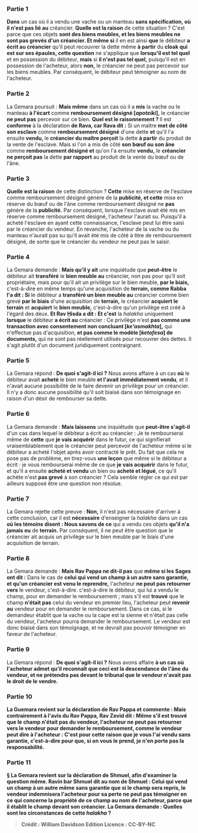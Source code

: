 
### Partie 1
<b>Dans</b> un cas où il a vendu une vache ou un manteau <b>sans spécification, où il n'est pas lié au</b> créancier. <b>Quelle est la raison</b> de cette situation ? C'est parce que ces objets <b>sont des biens meubles, et les biens meubles ne sont pas grevés d'un créancier. Et même si</b> il en est ainsi <b>que</b> le débiteur <b>a écrit au créancier</b> qu'il peut recouvrer la dette même <b>à partir</b> du <b>cloak qui est sur ses épaules, cette question</b> ne s'applique que <b>lorsqu'il est tel quel</b> et en possession du débiteur, <b>mais</b> si <b>il n'est pas tel quel,</b> puisqu'il est en possession de l'acheteur, alors <b>non,</b> le créancier ne peut pas percevoir sur les biens meubles. Par conséquent, le débiteur peut témoigner au nom de l'acheteur.

### Partie 2
La Gemara poursuit : <b>Mais même</b> dans un cas où il a <b>mis</b> la vache ou le manteau <b>à l'écart</b> comme <b>remboursement désigné [<i>apoteiki</i>],</b> le créancier <b>ne peut pas</b> percevoir sur ce bien. <b>Quel est le raisonnement ? </b> Il est <b>conforme</b> à la déclaration <b>de Rava, car Rava dit :</b> Si un maître <b>met de côté son esclave</b> comme <b>remboursement désigné</b> d'une dette <b>et</b> qu'il l'a ensuite <b>vendu, </b> le <b>créancier du maître perçoit</b> la dette <b>à partir</b> du produit de la vente de l'esclave. Mais si l'on a mis de côté <b>son bœuf ou son âne</b> comme <b>remboursement désigné et</b> qu'on l'a ensuite <b>vendu,</b> le <b>créancier ne perçoit pas</b> la dette <b>par rapport</b> au produit de la vente du bœuf ou de l'âne.

### Partie 3
<b>Quelle est la raison</b> de cette distinction ? <b>Cette</b> mise en réserve de l'esclave comme remboursement désigné génère de la <b>publicité, et cette</b> mise en réserve du bœuf ou de l'âne comme remboursement désigné ne <b>pas</b> génère de la <b>publicité.</b> Par conséquent, lorsque l'esclave avait été mis en réserve comme remboursement désigné, l'acheteur l'aurait su. Puisqu'il a acheté l'esclave en ayant cette connaissance, l'esclave peut lui être saisi par le créancier du vendeur. En revanche, l'acheteur de la vache ou du manteau n'aurait pas su qu'il avait été mis de côté à titre de remboursement désigné, de sorte que le créancier du vendeur ne peut pas le saisir.

### Partie 4
La Gemara demande : <b>Mais qu'il y ait</b> une inquiétude</b> que <b>peut-être</b> le débiteur ait <b>transféré</b> le <b>bien meuble au</b> créancier, non pas pour qu'il soit propriétaire, mais pour qu'il ait un privilège sur le bien meuble, <b>par le biais,</b> c'est-à-dire en même temps qu'une acquisition de <b>terrain, comme Rabba l'a dit : Si</b> le débiteur a <b>transféré un bien meuble au</b> créancier comme bien grevé <b>par le biais</b> d'une acquisition de <b>terrain,</b> le créancier <b>acquiert le terrain</b> et <b>acquiert</b> le <b>bien meuble,</b> c'est-à-dire qu'un privilège est créé à l'égard des deux. <b>Et Rav Ḥisda a dit : Et c'est</b> la <i>halakha</i> uniquement <b>lorsque</b> le débiteur <b>a écrit au</b> créancier : Ce privilège n'est <b>pas comme une transaction avec consentement non concluant [<i>ke'asmakhta</i>],</b> qui n'effectue pas d'acquisition, <b>et pas comme le modèle [<i>ketofesa</i>] de documents,</b> qui ne sont pas réellement utilisés pour recouvrer des dettes. Il s'agit plutôt d'un document juridiquement contraignant.

### Partie 5
La Gemara répond : <b>De quoi s'agit-il ici ?</b> Nous avons affaire à un cas <b>où</b> le débiteur avait <b>acheté</b> le bien meuble <b>et l'avait immédiatement vendu</b>, et il n'avait aucune possibilité de le faire devenir un privilège pour un créancier. Il n'y a donc aucune possibilité qu'il soit biaisé dans son témoignage en raison d'un désir de rembourser sa dette.

### Partie 6
La Gemara demande : <b>Mais laissons</b> une inquiétude</b> que <b>peut-être s'agit-il</b> d'un cas dans lequel le débiteur a écrit au créancier : Je te rembourserai même de <b>cette</b> que <b>je vais acquérir</b> dans le futur, ce qui signifierait vraisemblablement que le créancier peut percevoir de l'acheteur même si le débiteur a acheté l'objet après avoir contracté le prêt. Du fait que cela ne pose pas de problème, en tirez-vous <b>une leçon</b> que même si le débiteur a écrit : je vous rembourserai même de ce que <b>je vais acquérir</b> dans le futur, et qu'il a ensuite <b>acheté et vendu</b> un bien ou <b>acheté et légué</b>, ce qu'il achète n'est <b>pas grevé</b> à son créancier ? Cela semble régler ce qui est par ailleurs supposé être une question non résolue.

### Partie 7
La Gemara rejette cette preuve : <b>Non,</b> il n'est pas nécessaire d'arriver à cette conclusion, car il est <b>nécessaire</b> d'enseigner la <i>halakha</i> dans un cas <b>où les témoins disent : Nous savons de ce</b> qui a vendu ces objets <b>qu'il n'a jamais eu</b> de <b>terrain.</b> Par conséquent, il ne peut être question que le créancier ait acquis un privilège sur le bien meuble par le biais d'une acquisition de terrain.

### Partie 8
La Gemara demande : <b>Mais Rav Pappa ne dit-il pas</b> que <b>même si les Sages ont dit :</b> Dans le cas de <b>celui qui vend un champ à un autre sans garantie, et qu'un créancier est venu le reprendre,</b> l'acheteur <b>ne peut pas retourner vers</b> le vendeur, c'est-à-dire. c'est-à-dire le débiteur, qui lui a vendu le champ, pour en demander le remboursement ; mais s'il est <b>trouvé</b> que le champ <b>n'était pas</b> celui du vendeur en premier lieu, l'acheteur peut <b>revenir au</b> vendeur pour en demander le remboursement. Dans ce cas, si le demandeur établit que la vache ou la cape est la sienne et n'était pas celle du vendeur, l'acheteur pourra demander le remboursement. Le vendeur est donc biaisé dans son témoignage, et ne devrait pas pouvoir témoigner en faveur de l'acheteur.

### Partie 9
La Gemara répond : <b>De quoi s'agit-il ici ?</b> Nous avons affaire <b>à un cas où l'acheteur admet qu'il <b>reconnaît que ceci</b> est la <b>descendance de</b> l'âne <b>du vendeur,</b> et ne prétendra pas devant le tribunal que le vendeur n'avait pas le droit de le vendre.

### Partie 10
La Guemara revient sur la déclaration de Rav Pappa et commente : <b>Mais</b> contrairement à l'avis du Rav Pappa, <b>Rav Zevid dit : Même</b> s'il est <b>trouvé que</b> le champ <b>n'était pas</b> du vendeur, l'acheteur <b>ne peut pas retourner vers</b> le vendeur pour demander le remboursement, <b>comme</b> le vendeur peut <b>dire à</b> l'acheteur : C'est <b>pour cette</b> raison que <b>je vous l'ai vendu sans garantie,</b> c'est-à-dire pour que, si on vous le prend, je n'en porte pas la responsabilité.

### Partie 11
§ La Gemara revient sur la déclaration de Shmuel, afin d'examiner <b>la</b> question <b>même. Ravin bar Shmuel dit au nom de Shmuel : Celui qui vend un champ à un autre</b> même <b>sans garantie</b> que si le champ sera repris, le vendeur indemnisera l'acheteur pour sa perte <b>ne peut pas témoigner en ce qui concerne</b> la propriété de ce champ <b>au nom</b> de l'acheteur, <b>parce que</b> il <b>établit</b> le champ <b>devant son créancier.</b> La Gemara demande : <b>Quelles sont les circonstances</b> de cette <i>halakha</i> ?

>Crédit : William Davidson Edition
>Licence : CC-BY-NC